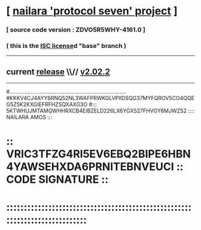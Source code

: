
# [ [nailara 'protocol seven' project](http://nailara.network/) ]

### [ source code version : ZDVO5R5WHY-4161.0 ]

### ( this is the [ISC license](license)d "base" branch )
---
## current [release](https://github.com/nailara-technologies/protocol-7/releases) \\\\// [v2.02.2](https://github.com/nailara-technologies/protocol-7/releases/tag/v2.02.2)
---

#.............................................................................
#KKKV4CJ4AYY6RNQ52NL3WAFPRWKGLVPIIDSQG37MYFQROV5CO4QQEG5Z5K2KXGIEFRFHZSQXAXG3O
#::: 5KTWHUJMTAMQWHHRXCB4EIBZELD226LX6YGX527FHVGY6MJWZS2 :::: NAILARA AMOS :::
# :: VRIC3TFZG4RI5EV6EBQ2BIPE6HBN4YAWSEHXDA6PRNITEBNVEUCI :: CODE SIGNATURE ::
# ::::::::::::::::::::::::::::::::::::::::::::::::::::::::::::::::::::::::::::
